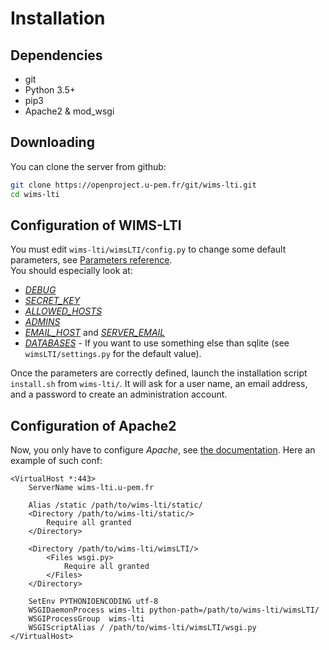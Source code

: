 # Installation

## Dependencies

* git
* Python 3.5+
* pip3
* Apache2 & mod_wsgi


## Downloading

You can clone the server from github:

```bash
git clone https://openproject.u-pem.fr/git/wims-lti.git
cd wims-lti
```

## Configuration of WIMS-LTI

You must edit `wims-lti/wimsLTI/config.py` to change some default parameters, 
see [Parameters reference](https://docs.djangoproject.com/en/2.2/ref/settings/).  
You should especially look at:

* [*DEBUG*](https://docs.djangoproject.com/en/2.2/ref/settings/#debug)
* [*SECRET_KEY*](https://docs.djangoproject.com/en/2.2/ref/settings/#secret-key)
* [*ALLOWED_HOSTS*](https://docs.djangoproject.com/en/2.2/ref/settings/#allowed-hosts)
* [*ADMINS*](https://docs.djangoproject.com/fr/2.2/ref/settings/#admins)
* [*EMAIL_HOST*](https://docs.djangoproject.com/en/2.2/ref/settings/#email-host) 
and [*SERVER_EMAIL*](https://docs.djangoproject.com/en/2.2/ref/settings/#server-email)
* [*DATABASES*](https://docs.djangoproject.com/fr/2.2/ref/settings/#databases) - If 
you want to use something else than sqlite (see `wimsLTI/settings.py` for the default value).


Once the parameters are correctly defined, launch the installation script `install.sh`
from `wims-lti/`. It will ask for a user name, an email address, and a password to create
an administration account.


## Configuration of Apache2

Now, you only have to configure *Apache*,
see [the documentation](https://docs.djangoproject.com/fr/2.1/howto/deployment/wsgi/modwsgi/).
Here an example of such conf:


```text
<VirtualHost *:443>
    ServerName wims-lti.u-pem.fr

    Alias /static /path/to/wims-lti/static/
    <Directory /path/to/wims-lti/static/>
        Require all granted
    </Directory>

    <Directory /path/to/wims-lti/wimsLTI/>
        <Files wsgi.py>
            Require all granted
        </Files>
    </Directory>

    SetEnv PYTHONIOENCODING utf-8
    WSGIDaemonProcess wims-lti python-path=/path/to/wims-lti/wimsLTI/
    WSGIProcessGroup  wims-lti
    WSGIScriptAlias / /path/to/wims-lti/wimsLTI/wsgi.py
</VirtualHost>
```
